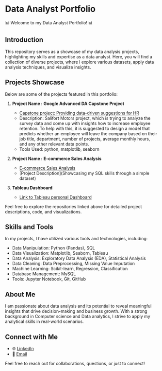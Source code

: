 # Data Analyst Portfolio

📊 Welcome to my Data Analyst Portfolio! 📊

## Introduction

This repository serves as a showcase of my data analysis projects, highlighting my skills and expertise as a data analyst. Here, you will find a collection of diverse projects, where I explore various datasets, apply data analysis techniques, and visualize insights.

## Projects Showcase

Below are some of the projects featured in this portfolio:

1. **Project Name : Google Advanced DA Capstone Project**
   - [Capstone project: Providing data-driven suggestions for HR](https://github.com/Nebiyu-Abrie/Google-Advance-DA-Portfolio-Project----Salifort-Motors)
   - Description: Salifort Motors project, which is trying to analyze the survey data and come up with insights how to increase employee retention. To help with this, it is    suggested to design a model that predicts whether an employee will leave the company based on their job title, department, number of projects, average monthly hours, and any other relevant data points.
   - Tools Used: python, matplotlib, seaborn

2. **Project Name : E-commerce Sales Analysis**
   - [E-commerce Sales Analysis](https://github.com/Nebiyu-Abrie/Data-Analysis-in-SQL)
   - [Project Description](Showcasing my SQL skills through a simple dataset)

3. **Tableau Dashboard**
   - [Link to Tableau personal Dashboard](https://public.tableau.com/app/profile/nebiyu.abrie)

Feel free to explore the repositories linked above for detailed project descriptions, code, and visualizations.

## Skills and Tools

In my projects, I have utilized various tools and technologies, including:

- Data Manipulation: Python (Pandas), SQL
- Data Visualization: Matplotlib, Seaborn, Tableau
- Data Analysis: Exploratory Data Analysis (EDA), Statistical Analysis
- Data Cleaning: Data Preprocessing, Missing Value Imputation
- Machine Learning: Scikit-learn, Regression, Classification
- Database Management: MySQL
- Tools: Jupyter Notebook, Git, GitHub

## About Me

I am passionate about data analysis and its potential to reveal meaningful insights that drive decision-making and business growth. With a strong background in 
Computer science and Data analytics, I strive to apply my analytical skills in real-world scenarios.

## Connect with Me

- 🌐 [LinkedIn](https://www.linkedin.com/in/nebiyu-abrie-157824143/)
- 📧 [Email](ntsegaye77@gmail.com)

Feel free to reach out for collaborations, questions, or just to connect!

